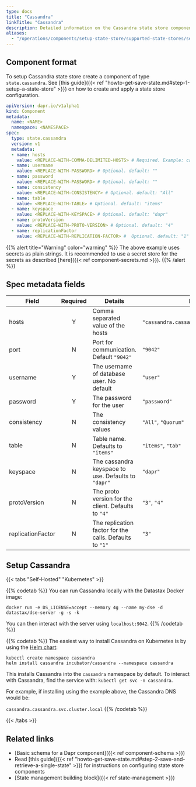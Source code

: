```yaml
---
type: docs
title: "Cassandra"
linkTitle: "Cassandra"
description: Detailed information on the Cassandra state store component
aliases:
  - "/operations/components/setup-state-store/supported-state-stores/setup-cassandra/"
--- 
```


## Component format

To setup Cassandra state store create a component of type `state.cassandra`. See [this guide]({{< ref "howto-get-save-state.md#step-1-setup-a-state-store" >}}) on how to create and apply a state store configuration.

```yaml
apiVersion: dapr.io/v1alpha1
kind: Component
metadata:
  name: <NAME>
  namespace: <NAMESPACE>
spec:
  type: state.cassandra
  version: v1
  metadata:
  - name: hosts
    value: <REPLACE-WITH-COMMA-DELIMITED-HOSTS> # Required. Example: cassandra.cassandra.svc.cluster.local
  - name: username
    value: <REPLACE-WITH-PASSWORD> # Optional. default: ""
  - name: password
    value: <REPLACE-WITH-PASSWORD> # Optional. default: ""
  - name: consistency
    value: <REPLACE-WITH-CONSISTENCY> # Optional. default: "All"
  - name: table
    value: <REPLACE-WITH-TABLE> # Optional. default: "items"
  - name: keyspace
    value: <REPLACE-WITH-KEYSPACE> # Optional. default: "dapr"
  - name: protoVersion
    value: <REPLACE-WITH-PROTO-VERSION> # Optional. default: "4"
  - name: replicationFactor
    value: <REPLACE-WITH-REPLICATION-FACTOR> #  Optional. default: "1"
```

{{% alert title="Warning" color="warning" %}}
The above example uses secrets as plain strings. It is recommended to use a secret store for the secrets as described [here]({{< ref component-secrets.md >}}).
{{% /alert %}}

## Spec metadata fields

| Field             | Required | Details                                                 | Example                                    |
| ----------------- |:--------:| ------------------------------------------------------- | ------------------------------------------ |
| hosts             |    Y     | Comma separated value of the hosts                      | `"cassandra.cassandra.svc.cluster.local"`. |
| port              |    N     | Port for communication. Default `"9042"`                | `"9042"`                                   |
| username          |    Y     | The username of database user. No default               | `"user"`                                   |
| password          |    Y     | The password for the user                               | `"password"`                               |
| consistency       |    N     | The consistency values                                  | `"All"`, `"Quorum"`                        |
| table             |    N     | Table name. Defaults to `"items"`                       | `"items"`, `"tab"`                         |
| keyspace          |    N     | The cassandra keyspace to use. Defaults to `"dapr"`     | `"dapr"`                                   |
| protoVersion      |    N     | The proto version for the client. Defaults to `"4"`     | `"3"`, `"4"`                               |
| replicationFactor |    N     | The replication factor for the calls. Defaults to `"1"` | `"3"`                                      |

## Setup Cassandra

{{< tabs "Self-Hosted" "Kubernetes" >}}

{{% codetab %}}
You can run Cassandra locally with the Datastax Docker image:

```
docker run -e DS_LICENSE=accept --memory 4g --name my-dse -d datastax/dse-server -g -s -k
```

You can then interact with the server using `localhost:9042`.
{{% /codetab %}}

{{% codetab %}}
The easiest way to install Cassandra on Kubernetes is by using the [Helm chart](https://github.com/helm/charts/tree/master/incubator/cassandra):

```
kubectl create namespace cassandra
helm install cassandra incubator/cassandra --namespace cassandra
```

This installs Cassandra into the `cassandra` namespace by default. To interact with Cassandra, find the service with: `kubectl get svc -n cassandra`.

For example, if installing using the example above, the Cassandra DNS would be:

`cassandra.cassandra.svc.cluster.local`
{{% /codetab %}}

{{< /tabs >}}

## Related links
- [Basic schema for a Dapr component]({{< ref component-schema >}})
- Read [this guide]({{< ref "howto-get-save-state.md#step-2-save-and-retrieve-a-single-state" >}}) for instructions on configuring state store components
- [State management building block]({{< ref state-management >}})
